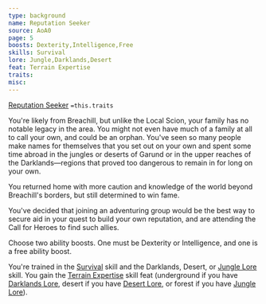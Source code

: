 ```yaml
---
type: background
name: Reputation Seeker 
source: AoA0
page: 5
boosts: Dexterity,Intelligence,Free
skills: Survival
lore: Jungle,Darklands,Desert
feat: Terrain Expertise
traits: 
misc: 
---
```


[Reputation Seeker](###%20Reputation%20Seeker)
`=this.traits`


You're likely from Breachill, but unlike the Local Scion, your family has no notable legacy in the area. You might not even have much of a family at all to call your own, and could be an orphan. You've seen so many people make names for themselves that you set out on your own and spent some time abroad in the jungles or deserts of Garund or in the upper reaches of the Darklands—regions that proved too dangerous to remain in for long on your own.

You returned home with more caution and knowledge of the world beyond Breachill's borders, but still determined to win fame.

You've decided that joining an adventuring group would be the best way to secure aid in your quest to build your own reputation, and are attending the Call for Heroes to find such allies.

Choose two ability boosts. One must be Dexterity or Intelligence, and one is a free ability boost.

You're trained in the [Survival](Survival) skill and the Darklands, Desert, or [Jungle Lore](Jungle%20Lore) skill. You gain the [Terrain Expertise](Terrain%20Expertise) skill feat (underground if you have [Darklands Lore](Darklands%20Lore), desert if you have [Desert Lore](Desert%20Lore), or forest if you have [Jungle Lore](Jungle%20Lore)).

